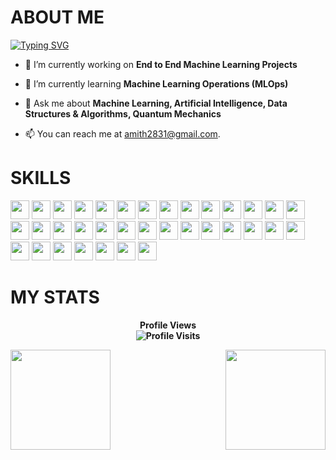 # ABOUT ME

[![Typing SVG](https://readme-typing-svg.demolab.com?font=Fira+Code&weight=500&size=23&pause=111&color=4FF721&background=FFFFFFEE&multiline=true&width=800&height=110&lines=Hello+there,+stranger!+;My+name+is+AMITH+KUMAR+S;Welcome+to+my+World)](https://git.io/typing-svg)

- 🔭 I’m currently working on **End to End Machine Learning Projects**

- 🌱 I’m currently learning **Machine Learning Operations (MLOps)**

- 💬 Ask me about **Machine Learning, Artificial Intelligence, Data Structures & Algorithms, Quantum Mechanics**

- 📫 You can reach me at [amith2831@gmail.com](mailto:amith2831@gmail.com).
  

# SKILLS


<img height=30 src="https://img.shields.io/badge/python-3670A0?style=for-the-badge&logo=python&logoColor=ffdd54"> <img height=30 src="https://img.shields.io/badge/mysql-4479A1.svg?style=for-the-badge&logo=mysql&logoColor=white">  <img height=30 src="https://img.shields.io/badge/R-276DC3?style=for-the-badge&logo=r&logoColor=white"> <img height=30 src="https://img.shields.io/badge/Visual%20Studio%20Code-0078d7.svg?style=for-the-badge&logo=visual-studio-code&logoColor=white"> <img height=30 src="https://img.shields.io/badge/jupyter-%23FA0F00.svg?style=for-the-badge&logo=jupyter&logoColor=white"> <img height=30 src="https://img.shields.io/badge/docker-%230db7ed.svg?style=for-the-badge&logo=docker&logoColor=white"> <img height=30 src="https://img.shields.io/badge/kubernetes-%23326ce5.svg?style=for-the-badge&logo=kubernetes&logoColor=white"> <img height=30 src="https://img.shields.io/badge/flask-%23000.svg?style=for-the-badge&logo=flask&logoColor=white"> <img height=30 src="https://img.shields.io/badge/FastAPI-005571?style=for-the-badge&logo=fastapi"> <img height=30 src="https://img.shields.io/badge/AWS-%23FF9900.svg?style=for-the-badge&logo=amazon-aws&logoColor=white"> <img height=30 src="https://img.shields.io/badge/azure-%230072C6.svg?style=for-the-badge&logo=microsoftazure&logoColor=white"> <img height=30 src="https://img.shields.io/badge/MLflow-0194E2?style=for-the-badge&logo=mlflow&logoColor=white"> <img height=30 src="https://img.shields.io/badge/DVC-945DD6?style=for-the-badge&logo=dvc&logoColor=white"> <img height=30 src="https://img.shields.io/badge/Keras-%23D00000.svg?style=for-the-badge&logo=Keras&logoColor=white"> <img height=30 src="https://img.shields.io/badge/Matplotlib-%23ffffff.svg?style=for-the-badge&logo=Matplotlib&logoColor=black"> <img height=30 src="https://img.shields.io/badge/numpy-%23013243.svg?style=for-the-badge&logo=numpy&logoColor=white"> <img height=30 src="https://img.shields.io/badge/pandas-%23150458.svg?style=for-the-badge&logo=pandas&logoColor=white"> <img height=30 src="https://img.shields.io/badge/Plotly-%233F4F75.svg?style=for-the-badge&logo=plotly&logoColor=white"> <img height=30 src="https://img.shields.io/badge/PyTorch-%23EE4C2C.svg?style=for-the-badge&logo=PyTorch&logoColor=white"> <img height=30 src="https://img.shields.io/badge/scikit--learn-%23F7931E.svg?style=for-the-badge&logo=scikit-learn&logoColor=white"> <img height=30 src="https://img.shields.io/badge/SciPy-%230C55A5.svg?style=for-the-badge&logo=scipy&logoColor=%white"> <img height=30 src="https://img.shields.io/badge/TensorFlow-%23FF6F00.svg?style=for-the-badge&logo=TensorFlow&logoColor=white"> <img height=30 src="https://img.shields.io/badge/MongoDB-%234ea94b.svg?style=for-the-badge&logo=mongodb&logoColor=white"> <img height=30 src="https://img.shields.io/badge/Microsoft_Excel-217346?style=for-the-badge&logo=microsoft-excel&logoColor=white"> <img height=30 src="https://img.shields.io/badge/Postman-FF6C37?style=for-the-badge&logo=postman&logoColor=white"> <img height=30 src="https://img.shields.io/badge/git-%23F05033.svg?style=for-the-badge&logo=git&logoColor=white"> <img height=30 src="https://img.shields.io/badge/github-%23121011.svg?style=for-the-badge&logo=github&logoColor=white"> <img height=30 src="https://img.shields.io/badge/github%20pages-121013?style=for-the-badge&logo=github&logoColor=white"> <img height=30 src="https://img.shields.io/badge/Anaconda-%2344A833.svg?style=for-the-badge&logo=anaconda&logoColor=white"> <img height=30 src="https://img.shields.io/badge/github%20actions-%232671E5.svg?style=for-the-badge&logo=githubactions&logoColor=white"> <img height=30 src="https://img.shields.io/badge/Data%20Structures%20&%20Algorithms-00599C?style=for-the-badge&logo=c&logoColor=white"> <img height=30 src="https://img.shields.io/badge/SymPy-3b8a40?style=for-the-badge&logo=sympy&logoColor=white"> <img height=30 src="https://img.shields.io/badge/Quantum%20Computing-000000?style=for-the-badge&logo=IBM&logoColor=white"> <img height=30 src="https://img.shields.io/badge/Quantum%20Mechanics-000000?style=for-the-badge&logo=Physics&logoColor=white"> <img height=30 src="https://img.shields.io/badge/Electrodynamics-FFDD44?style=for-the-badge&logo=Electrical&logoColor=black"> 

# MY STATS

<p align="center"> <b>Profile Views<b> 
  <br>
  <img src="https://profile-counter.glitch.me/{titan-exasaur}/count.svg" alt="Profile Visits" />
</p>


<img src="https://github-readme-stats.vercel.app/api?username=titan-exasaur&show_icons=true&theme=merko" align="left" height=160em>
<img src="https://github-readme-stats.vercel.app/api/top-langs/?username=titan-exasaur&layout=compact&theme=vision-friendly-dark" align="right" height=160em>

